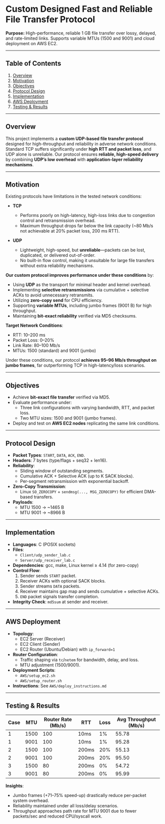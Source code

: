 # Custom Designed Fast and Reliable File Transfer Protocol
  
**Purpose:** High-performance, reliable 1 GB file transfer over lossy, delayed, and rate-limited links. Supports variable MTUs (1500 and 9001) and cloud deployment on AWS EC2.

---

## Table of Contents
1. [Overview](#overview)
2. [Motivation](#motivation)
3. [Objectives](#objectives)
4. [Protocol Design](#protocol-design)
5. [Implementation](#implementation)
6. [AWS Deployment](#aws-deployment)
7. [Testing & Results](#testing--results)

---

## Overview
This project implements a **custom UDP-based file transfer protocol** designed for high-throughput and reliability in adverse network conditions. Standard TCP suffers significantly under **high RTT and packet loss**, and UDP alone is unreliable. Our protocol ensures **reliable, high-speed delivery** by combining **UDP’s low overhead** with **application-layer reliability mechanisms**.

---

## Motivation
Existing protocols have limitations in the tested network conditions:

- **TCP**
  - Performs poorly on high-latency, high-loss links due to congestion control and retransmission overhead.
  - Maximum throughput drops far below the link capacity (~80 Mb/s not achievable at 20% packet loss, 200 ms RTT).

- **UDP**
  - Lightweight, high-speed, but **unreliable**—packets can be lost, duplicated, or delivered out-of-order.
  - No built-in flow control, making it unsuitable for large file transfers without extra reliability mechanisms.

**Our custom protocol improves performance under these conditions** by:
- Using **UDP** as the transport for minimal header and kernel overhead.
- Implementing **selective retransmissions** via cumulative + selective ACKs to avoid unnecessary retransmits.
- Utilizing **zero-copy send** for CPU efficiency.
- Supporting **variable MTUs**, including jumbo frames (9001 B) for high throughput.
- Maintaining **bit-exact reliability** verified via MD5 checksums.

**Target Network Conditions**:
- RTT: 10–200 ms
- Packet Loss: 0–20%
- Link Rate: 80–100 Mb/s
- MTUs: 1500 (standard) and 9001 (jumbo)

Under these conditions, our protocol **achieves 95–96 Mb/s throughput on jumbo frames**, far outperforming TCP in high-latency/loss scenarios.

---

## Objectives
- Achieve **bit-exact file transfer** verified via MD5.
- Evaluate performance under:
  - Three link configurations with varying bandwidth, RTT, and packet loss.
  - Two MTU sizes: 1500 and 9001 (jumbo frames).
- Deploy and test on **AWS EC2 nodes** replicating the same link conditions.

---

## Protocol Design
- **Packet Types**: `START`, `DATA`, `ACK`, `END`.
- **Headers**: 7 bytes (type/flags + seq32 + len16).
- **Reliability**:
  - Sliding window of outstanding segments.
  - Cumulative ACK + Selective ACK (up to K SACK blocks).
  - Per-segment retransmission with exponential backoff.
- **Zero-Copy Transmission**:
  - Linux `SO_ZEROCOPY` + `sendmsg(..., MSG_ZEROCOPY)` for efficient DMA-based transfers.
- **Payloads**:
  - MTU 1500 → ~1465 B
  - MTU 9001 → ~8966 B

---

## Implementation
- **Languages**: C (POSIX sockets)
- **Files**:
  - `Client/udp_sender_lab.c`
  - `Server/udp_receiver_lab.c`
- **Dependencies**: gcc, make, Linux kernel ≥ 4.14 (for zero-copy)
- **Control Flow**:
  1. Sender sends `START` packet.
  2. Receiver ACKs with optional SACK blocks.
  3. Sender streams `DATA` packets.
  4. Receiver maintains gap map and sends cumulative + selective ACKs.
  5. `END` packet signals transfer completion.
- **Integrity Check**: `md5sum` at sender and receiver.

---

## AWS Deployment
- **Topology**:
  - EC2 Server (Receiver)
  - EC2 Client (Sender)
  - EC2 Router (Ubuntu/Debian) with `ip_forward=1`
- **Router Configuration**:
  - Traffic shaping via `tc`/`netem` for bandwidth, delay, and loss.
  - MTU adjustment (1500/9001).
- **Deployment Scripts**:
  - `AWS/setup_ec2.sh`
  - `AWS/setup_router.sh`
- **Instructions**: See `AWS/deploy_instructions.md`

---

## Testing & Results
| Case | MTU  | Router Rate (Mb/s) | RTT  | Loss | Avg Throughput (Mb/s) |
|------|------|------------------|------|------|---------------------|
| 1    | 1500 | 100              | 10ms | 1%   | 55.78               |
| 1    | 9001 | 100              | 10ms | 1%   | 95.28               |
| 2    | 1500 | 100              | 200ms| 20%  | 55.13               |
| 2    | 9001 | 100              | 200ms| 20%  | 95.50               |
| 3    | 1500 | 80               | 200ms| 0%   | 54.72               |
| 3    | 9001 | 80               | 200ms| 0%   | 95.99               |

**Insights**:
- Jumbo frames (+71–75% speed-up) drastically reduce per-packet system overhead.
- Reliability maintained under all loss/delay scenarios.
- Throughput approaches path rate for MTU 9001 due to fewer packets/sec and reduced CPU/syscall work.

